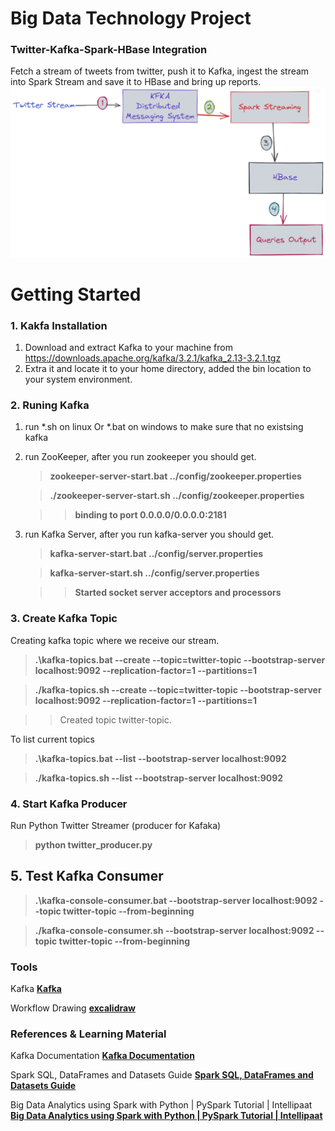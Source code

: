 # Big Data Technology Project 
### Twitter-Kafka-Spark-HBase Integration

Fetch a stream of tweets from twitter, push it to Kafka, ingest the stream into Spark Stream and save it to HBase and bring up reports.
![Workflow](./assets/workflow.png)
# Getting Started

### 1. Kakfa Installation 

1. Download and extract Kafka to your machine from https://downloads.apache.org/kafka/3.2.1/kafka_2.13-3.2.1.tgz
2. Extra it and locate it to your home directory, added the bin location to your system environment.

### 2. Runing Kafka
1. run *.sh on linux Or *.bat on windows to make sure that no existsing kafka
2. run ZooKeeper, after you run zookeeper you should get.  
   > **zookeeper-server-start.bat ../config/zookeeper.properties**
   
   > **./zookeeper-server-start.sh ../config/zookeeper.properties**
 
   > > **binding to port 0.0.0.0/0.0.0.0:2181**
   
   
3. run Kafka Server, after you run kafka-server you should get.
   > **kafka-server-start.bat ../config/server.properties**
   
   > **kafka-server-start.sh ../config/server.properties**
   
   > > **Started socket server acceptors and processors**

### 3. Create Kafka Topic
Creating kafka topic where we receive our stream.
   > **.\kafka-topics.bat --create --topic=twitter-topic --bootstrap-server localhost:9092 --replication-factor=1 --partitions=1**
  
   > **./kafka-topics.sh --create --topic=twitter-topic --bootstrap-server localhost:9092 --replication-factor=1 --partitions=1**

   >> Created topic twitter-topic.
   
To list current topics
   > **.\kafka-topics.bat --list --bootstrap-server localhost:9092**

   > **./kafka-topics.sh --list --bootstrap-server localhost:9092**

### 4. Start Kafka Producer
Run Python Twitter Streamer (producer for Kafaka)
> **python twitter_producer.py**

## 5. Test Kafka Consumer
> **.\kafka-console-consumer.bat --bootstrap-server localhost:9092 --topic twitter-topic --from-beginning**

> **./kafka-console-consumer.sh --bootstrap-server localhost:9092 --topic twitter-topic --from-beginning**

### Tools
Kafka **[Kafka](https://kafka.apache.org/quickstart)**

Workflow Drawing **[excalidraw](https://excalidraw.com/)**

### References & Learning Material

Kafka Documentation **[Kafka Documentation](https://kafka.apache.org/documentation/#quickstart)**

Spark SQL, DataFrames and Datasets Guide **[Spark SQL, DataFrames and Datasets Guide](https://spark.apache.org/docs/latest/sql-programming-guide.html)**

Big Data Analytics using Spark with Python | PySpark Tutorial | Intellipaat **[Big Data Analytics using Spark with Python | PySpark Tutorial | Intellipaat](https://www.youtube.com/watch?v=e5R1o55YgkU)**
